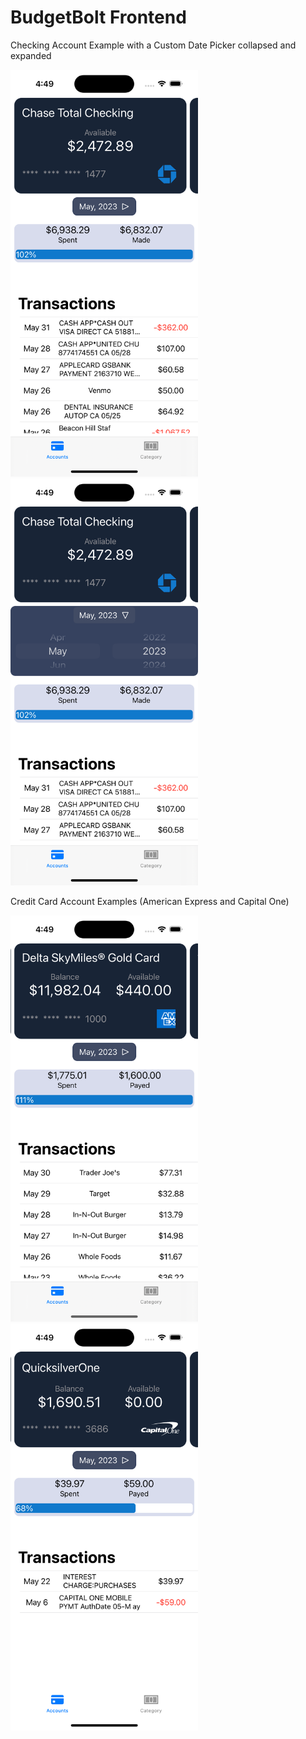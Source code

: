 # BudgetBolt Frontend

Checking Account Example with a Custom Date Picker collapsed and expanded

<img src="images/Simulator Screen Shot - iPhone 14 Pro - 2023-06-05 at 16.49.25.png" width=300/> <img src="images/Simulator Screen Shot - iPhone 14 Pro - 2023-06-05 at 16.49.29.png" width=300/>


Credit Card Account Examples (American Express and Capital One)

<img src="images/Simulator Screen Shot - iPhone 14 Pro - 2023-06-05 at 16.49.42.png" width=300/>  <img src="images/Simulator Screen Shot - iPhone 14 Pro - 2023-06-05 at 16.49.56.png" width=300/>
